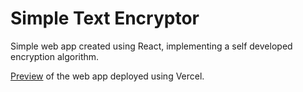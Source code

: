 # Simple Text Encryptor
Simple web app created using React, implementing a self developed encryption algorithm.

[Preview](https://ncrypt-nine.vercel.app/) of the web app deployed using Vercel. 
